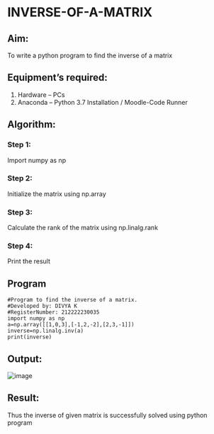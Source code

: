 # INVERSE-OF-A-MATRIX
## Aim:
To write a python program to find the inverse of a matrix
## Equipment’s required:
1. 	Hardware – PCs
2. 	Anaconda – Python 3.7 Installation / Moodle-Code Runner
## Algorithm:
### Step 1:
Import numpy as np

### Step 2: 
Initialize the matrix using np.array

### Step 3:
Calculate the rank of the matrix using np.linalg.rank

### Step 4: 
Print the result

## Program
```
#Program to find the inverse of a matrix.
#Developed by: DIVYA K
#RegisterNumber: 212222230035
import numpy as np
a=np.array([[1,0,3],[-1,2,-2],[2,3,-1]])
inverse=np.linalg.inv(a)
print(inverse)
```
## Output:

![image](https://user-images.githubusercontent.com/119393621/228001515-5fd33e20-181e-4566-a18e-f27691894aa5.png)

## Result:
Thus the inverse of given matrix is successfully solved using python program

